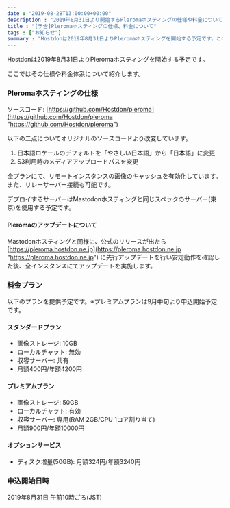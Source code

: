 ```yaml
---
date : "2019-08-28T13:00:00+00:00"
description : "2019年8月31日より開始するPleromaホスティングの仕様や料金についての先行案内"
title : "[予告]Pleromaホスティングの仕様、料金について"
tags : ["お知らせ"]
summary : "Hostdonは2019年8月31日よりPleromaホスティングを開始する予定です。この記事ではその仕様や料金体系について紹介します。"
---
```

Hostdonは2019年8月31日よりPleromaホスティングを開始する予定です。

ここではその仕様や料金体系について紹介します。

### Pleromaホスティングの仕様

ソースコード: [https://github.com/Hostdon/pleroma](https://github.com/Hostdon/pleroma "https://github.com/Hostdon/pleroma")

以下の二点についてオリジナルのソースコードより改変しています。

1. 日本語ロケールのデフォルトを「やさしい日本語」から「日本語」に変更
2. S3利用時のメディアアップロードパスを変更

全プランにて、リモートインスタンスの画像のキャッシュを有効化しています。また、リレーサーバー接続も可能です。

デプロイするサーバーはMastodonホスティングと同じスペックのサーバー(東京)を使用する予定です。

#### Pleromaのアップデートについて

Mastodonホスティングと同様に、公式のリリースが出たら [https://pleroma.hostdon.ne.jp](https://pleroma.hostdon.ne.jp "https://pleroma.hostdon.ne.jp") に先行アップデートを行い安定動作を確認した後、全インスタンスにてアップデートを実施します。

### 料金プラン

以下のプランを提供予定です。※プレミアムプランは9月中旬より申込開始予定です。

#### スタンダードプラン

* 画像ストレージ: 10GB
* ローカルチャット: 無効
* 収容サーバー: 共有
* 月額400円/年額4200円

#### プレミアムプラン

* 画像ストレージ: 50GB
* ローカルチャット: 有効
* 収容サーバー: 専用(RAM 2GB/CPU 1コア割り当て)
* 月額900円/年額10000円

#### オプションサービス

* ディスク増量(50GB): 月額324円/年額3240円

### 申込開始日時

2019年8月31日 午前10時ごろ(JST)